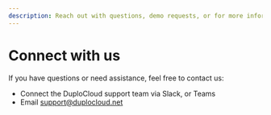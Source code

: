 ```yaml
---
description: Reach out with questions, demo requests, or for more information
---
```


# Connect with us

If you have questions or need assistance, feel free to contact us:

* Connect the DuploCloud support team via Slack, or Teams
* Email support@duplocloud.net
